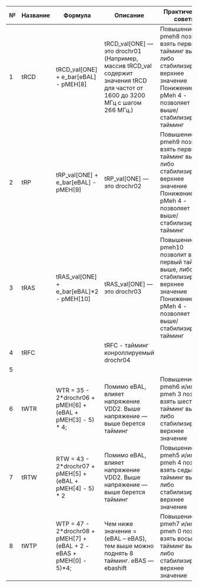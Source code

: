 | № | Название | Формула                                                                | Описание                                                                                                                              | Практические советы                                                                                                                                       |
|---|----------|------------------------------------------------------------------------|---------------------------------------------------------------------------------------------------------------------------------------|-----------------------------------------------------------------------------------------------------------------------------------------------------------|
| 1 | tRCD     | tRCD_val[ONE]   + e_bar[eBAL] - pMEH[8]                                | tRCD_val[ONE]   — это drochr01  (Например, массив tRCD_val содержит значения tRCD для частот    от 1600 до 3200 МГц с шагом 266 МГц.) | Повышение pmeh8 позволит взять первый тайминг выше, либо стабилизировать верхнее значение Понижение pMeh 4 - позволяет взять выше/стабилизирует тайминг   |
| 2 | tRP      | tRP_val[ONE] + e_bar[eBAL] -   pMEH[9]                                 | tRP_val[ONE] — это drochr02                                                                                                           | Повышение pmeh9 позволит взять первый тайминг выше, либо стабилизировать верхнее значение Понижение pMeh 4 - позволяет взять выше/стабилизирует тайминг   |
| 3 | tRAS     | tRAS_val[ONE] + e_bar[eBAL]*2 -   pMEH[10]                             | tRAS_val[ONE] — это   drochr03                                                                                                        | Повышение pmeh10 позволит взять первый тайминг выше, либо стабилизировать верхнее значение Понижение pMeh 4 - позволяет взять выше/стабилизирует тайминг  |
| 4 | tRFC     |                                                                        | tRFC - тайминг конроллируемый drochr04                                                                                                |                                                                                                                                                           |
| 5 |          |                                                                        |                                                                                                                                       |                                                                                                                                                           |
| 6 | tWTR     | WTR = 35 - 2*drochr06 + pMEH[6] + (eBAL + pMEH[3] - 5) * 4;            | Помимо eBAL, влияет напряжение   VDD2. Выше напряжение — выше берется тайминг                                                         | Повышение pmeh6 и/или pmeh 3 позволит взять шестой тайминг выше, либо стабилизировать верхнее значение                                                    |
| 7 | tRTW     | RTW = 43 - 2*drochr07 + pMEH[5] + (eBAL + pMEH[4] - 5) * 2             | Помимо eBAL, влияет напряжение   VDD2. Выше напряжение — выше берется тайминг                                                         | Повышение pmeh5 и/или pmeh 4 позволит взять седьмой тайминг выше, либо стабилизировать верхнее значение                                                    |
| 8 | tWTP     | WTP = 47 - 2*drochr08 + pMEH[7] + (eBAL + 2 - eBAS + pMEH[0] -   5)*4; | Чем ниже значение = (eBAL – eBAS), тем выше можно поднять 8 тайминг. eBAS — ebashift                                                  | Повышение pmeh7 и/или pmeh 0 позволит взять восьмой тайминг выше, либо стабилизировать верхнее значение                                                    |
